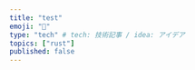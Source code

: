```yaml
---
title: "test"
emoji: "🦀"
type: "tech" # tech: 技術記事 / idea: アイデア
topics: ["rust"]
published: false
---
```


